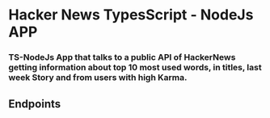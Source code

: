 # Hacker News TypesScript - NodeJs APP

### TS-NodeJs App that talks to a public API of HackerNews getting information about top 10 most used words, in titles, last week Story and from users with high Karma.

## Endpoints
